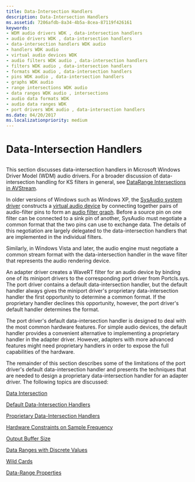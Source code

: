 ```yaml
---
title: Data-Intersection Handlers
description: Data-Intersection Handlers
ms.assetid: 7206afdb-8a34-4b5a-8cea-87119f426161
keywords:
- WDM audio drivers WDK , data-intersection handlers
- audio drivers WDK , data-intersection handlers
- data-intersection handlers WDK audio
- handlers WDK audio
- virtual audio devices WDK
- audio filters WDK audio , data-intersection handlers
- filters WDK audio , data-intersection handlers
- formats WDK audio , data-intersection handlers
- pins WDK audio , data-intersection handlers
- graphs WDK audio
- range intersections WDK audio
- data ranges WDK audio , intersections
- audio data formats WDK
- audio data ranges WDK
- port drivers WDK audio , data-intersection handlers
ms.date: 04/20/2017
ms.localizationpriority: medium
---
```


# Data-Intersection Handlers


## <span id="data_intersection_handlers"></span><span id="DATA_INTERSECTION_HANDLERS"></span>


This section discusses data-intersection handlers in Microsoft Windows Driver Model (WDM) audio drivers. For a broader discussion of data-intersection handling for KS filters in general, see [DataRange Intersections in AVStream](https://msdn.microsoft.com/library/windows/hardware/ff558680).

In older versions of Windows such as Windows XP, the [SysAudio system driver](kernel-mode-wdm-audio-components.md#sysaudio_system_driver) constructs a [virtual audio device](virtual-audio-devices.md) by connecting together pairs of audio-filter pins to form an [audio filter graph](audio-filter-graphs.md). Before a source pin on one filter can be connected to a sink pin of another, SysAudio must negotiate a common format that the two pins can use to exchange data. The details of this negotiation are largely delegated to the data-intersection handlers that are implemented in the individual filters.

Similarly, in Windows Vista and later, the audio engine must negotiate a common stream format with the data-intersection handler in the wave filter that represents the audio rendering device.

An adapter driver creates a WaveRT filter for an audio device by binding one of its miniport drivers to the corresponding port driver from Portcls.sys. The port driver contains a default data-intersection handler, but the default handler always gives the miniport driver's proprietary data-intersection handler the first opportunity to determine a common format. If the proprietary handler declines this opportunity, however, the port driver's default handler determines the format.

The port driver's default data-intersection handler is designed to deal with the most common hardware features. For simple audio devices, the default handler provides a convenient alternative to implementing a proprietary handler in the adapter driver. However, adapters with more advanced features might need proprietary handlers in order to expose the full capabilities of the hardware.

The remainder of this section describes some of the limitations of the port driver's default data-intersection handler and presents the techniques that are needed to design a proprietary data-intersection handler for an adapter driver. The following topics are discussed:

[Data Intersection](data-intersection.md)

[Default Data-Intersection Handlers](default-data-intersection-handlers.md)

[Proprietary Data-Intersection Handlers](proprietary-data-intersection-handlers.md)

[Hardware Constraints on Sample Frequency](hardware-constraints-on-sample-frequency.md)

[Output Buffer Size](output-buffer-size.md)

[Data Ranges with Discrete Values](data-ranges-with-discrete-values.md)

[Wild Cards](wild-cards.md)

[Data-Range Properties](data-range-properties.md)



 

 





